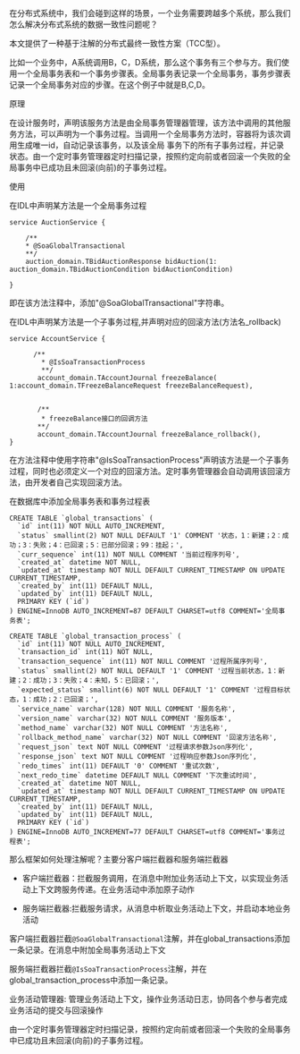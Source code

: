 在分布式系统中，我们会碰到这样的场景，一个业务需要跨越多个系统，那么我们怎么解决分布式系统的数据一致性问题呢？

本文提供了一种基于注解的分布式最终一致性方案（TCC型）。

比如一个业务中，A系统调用B，C，D系统，那么这个事务有三个参与方。我们使用一个全局事务表和一个事务步骤表。全局事务表记录一个全局事务，事务步骤表记录一个全局事务对应的步骤。在这个例子中就是B,C,D。

原理

在设计服务时，声明该服务方法是由全局事务管理器管理，该方法中调用的其他服务方法，可以声明为一个事务过程。当调用一个全局事务方法时，容器将为该次调用生成唯一id，自动记录该事务，以及该全局 事务下的所有子事务过程，并记录状态。由一个定时事务管理器定时扫描记录，按照约定向前或者回滚一个失败的全局事务中已成功且未回滚(向前)的子事务过程。

使用

在IDL中声明某方法是一个全局事务过程

````
service AuctionService {

    /**
    * @SoaGlobalTransactional
    **/
    auction_domain.TBidAuctionResponse bidAuction(1: auction_domain.TBidAuctionCondition bidAuctionCondition)

}
````

即在该方法注释中，添加"@SoaGlobalTransactional"字符串。

在IDL中声明某方法是一个子事务过程,并声明对应的回滚方法(方法名_rollback)

````
service AccountService {

      /**
        * @IsSoaTransactionProcess
        **/
       account_domain.TAccountJournal freezeBalance( 1:account_domain.TFreezeBalanceRequest freezeBalanceRequest),


       /**
        * freezeBalance接口的回调方法
       **/
       account_domain.TAccountJournal freezeBalance_rollback(),
}
````

在方法注释中使用字符串"@IsSoaTransactionProcess"声明该方法是一个子事务过程，同时也必须定义一个对应的回滚方法。定时事务管理器会自动调用该回滚方法，由开发者自己实现回滚方法。

在数据库中添加全局事务表和事务过程表

````
CREATE TABLE `global_transactions` (
  `id` int(11) NOT NULL AUTO_INCREMENT,
  `status` smallint(2) NOT NULL DEFAULT '1' COMMENT '状态，1：新建；2：成功；3：失败；4：已回滚；5：已部分回滚；99：挂起；',
  `curr_sequence` int(11) NOT NULL COMMENT '当前过程序列号',
  `created_at` datetime NOT NULL,
  `updated_at` timestamp NOT NULL DEFAULT CURRENT_TIMESTAMP ON UPDATE CURRENT_TIMESTAMP,
  `created_by` int(11) DEFAULT NULL,
  `updated_by` int(11) DEFAULT NULL,
  PRIMARY KEY (`id`)
) ENGINE=InnoDB AUTO_INCREMENT=87 DEFAULT CHARSET=utf8 COMMENT='全局事务表';

CREATE TABLE `global_transaction_process` (
  `id` int(11) NOT NULL AUTO_INCREMENT,
  `transaction_id` int(11) NOT NULL,
  `transaction_sequence` int(11) NOT NULL COMMENT '过程所属序列号',
  `status` smallint(2) NOT NULL DEFAULT '1' COMMENT '过程当前状态，1：新建；2：成功；3：失败；4：未知，5：已回滚；',
  `expected_status` smallint(6) NOT NULL DEFAULT '1' COMMENT '过程目标状态，1：成功；2：已回滚；',
  `service_name` varchar(128) NOT NULL COMMENT '服务名称',
  `version_name` varchar(32) NOT NULL COMMENT '服务版本',
  `method_name` varchar(32) NOT NULL COMMENT '方法名称',
  `rollback_method_name` varchar(32) NOT NULL COMMENT '回滚方法名称',
  `request_json` text NOT NULL COMMENT '过程请求参数Json序列化',
  `response_json` text NOT NULL COMMENT '过程响应参数Json序列化',
  `redo_times` int(11) DEFAULT '0' COMMENT '重试次数',
  `next_redo_time` datetime DEFAULT NULL COMMENT '下次重试时间',
  `created_at` datetime NOT NULL,
  `updated_at` timestamp NOT NULL DEFAULT CURRENT_TIMESTAMP ON UPDATE CURRENT_TIMESTAMP,
  `created_by` int(11) DEFAULT NULL,
  `updated_by` int(11) DEFAULT NULL,
  PRIMARY KEY (`id`)
) ENGINE=InnoDB AUTO_INCREMENT=77 DEFAULT CHARSET=utf8 COMMENT='事务过程表';
````

那么框架如何处理注解呢？主要分客户端拦截器和服务端拦截器

+ 客户端拦截器：拦截服务调用，在消息中附加业务活动上下文，以实现业务活动上下文跨服务传递。在业务活动中添加原子动作

+ 服务端拦截器:拦截服务请求，从消息中析取业务活动上下文，并启动本地业务活动

客户端拦截器拦截`@SoaGlobalTransactional`注解，并在global_transactions添加一条记录。在消息中附加全局事务活动上下文

服务端拦截器拦截`@IsSoaTransactionProcess`注解，并在global_transaction_process中添加一条记录。

业务活动管理器: 管理业务活动上下文，操作业务活动日志，协同各个参与者完成业务活动的提交与回滚操作

由一个定时事务管理器定时扫描记录，按照约定向前或者回滚一个失败的全局事务中已成功且未回滚(向前)的子事务过程。
